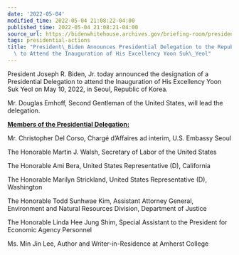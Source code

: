 ```yaml
---
date: '2022-05-04'
modified_time: 2022-05-04 21:08:22-04:00
published_time: 2022-05-04 21:08:21-04:00
source_url: https://bidenwhitehouse.archives.gov/briefing-room/presidential-actions/2022/05/04/president-biden-announces-presidential-delegation-to-the-republic-of-korea-to-attend-the-inauguration-of-his-excellency-yoon-suk-yeol/
tags: presidential-actions
title: "President\_Biden Announces Presidential Delegation to the Republic of Korea\
  \ to Attend the Inauguration of His Excellency Yoon Suk\_Yeol"
---
```

 
President Joseph R. Biden, Jr. today announced the designation of a
Presidential Delegation to attend the Inauguration of His Excellency
Yoon Suk Yeol on May 10, 2022, in Seoul, Republic of Korea.

Mr. Douglas Emhoff, Second Gentleman of the United States, will lead the
delegation.

**<u>Members of the Presidential Delegation:</u>**

Mr. Christopher Del Corso, Chargé d’Affaires ad interim, U.S. Embassy
Seoul

The Honorable Martin J. Walsh, Secretary of Labor of the United States

The Honorable Ami Bera, United States Representative (D), California

The Honorable Marilyn Strickland, United States Representative (D),
Washington

The Honorable Todd Sunhwae Kim, Assistant Attorney General, Environment
and Natural Resources Division, Department of Justice

The Honorable Linda Hee Jung Shim, Special Assistant to the President
for Economic Agency Personnel

Ms. Min Jin Lee, Author and Writer-in-Residence at Amherst College
